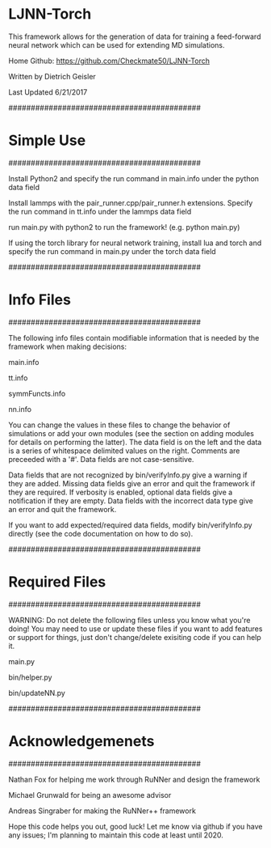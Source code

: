 # LJNN-Torch

This framework allows for the generation of data for training a feed-forward neural network which can be used for extending MD simulations.

Home Github: https://github.com/Checkmate50/LJNN-Torch

Written by Dietrich Geisler

Last Updated 6/21/2017

###########################################
#               Simple Use                #
###########################################

Install Python2 and specify the run command in main.info under the python data field

Install lammps with the pair_runner.cpp/pair_runner.h extensions.  Specify the run command in tt.info under the lammps data field

run main.py with python2 to run the framework!
(e.g. python main.py)

If using the torch library for neural network training, install lua and torch and specify the run command in main.py under the torch data field

###########################################
#               Info Files                #
###########################################

The following info files contain modifiable information that is needed by the framework when making decisions:

main.info

tt.info

symmFuncts.info

nn.info

You can change the values in these files to change the behavior of simulations or add your own modules (see the section on adding modules for details on performing the latter).  The data field is on the left and the data is a series of whitespace delimited values on the right.  Comments are preceeded with a '#'.  Data fields are not case-sensitive.

Data fields that are not recognized by bin/verifyInfo.py give a warning if they are added.  Missing data fields give an error and quit the framework if they are required.  If verbosity is enabled, optional data fields give a notification if they are empty.  Data fields with the incorrect data type give an error and quit the framework.

If you want to add expected/required data fields, modify bin/verifyInfo.py directly (see the code documentation on how to do so).

###########################################
#             Required Files              #
###########################################

WARNING: Do not delete the following files unless you know what you're doing!  You may need to use or update these files if you want to add features or support for things, just don't change/delete exisiting code if you can help it.

main.py

bin/helper.py

bin/updateNN.py

###########################################
#            Acknowledgemenets            #
###########################################

Nathan Fox for helping me work through RuNNer and design the framework

Michael Grunwald for being an awesome advisor

Andreas Singraber for making the RuNNer++ framework

Hope this code helps you out, good luck!  Let me know via github if you have any issues; I'm planning to maintain this code at least until 2020.